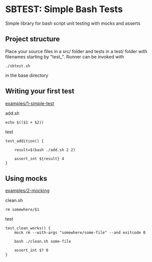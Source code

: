 SBTEST: Simple Bash Tests
=========================

Simple library for bash script unit testing with mocks and asserts

Project structure
-----------------
Place your source files in a src/ folder and tests in a test/ folder
with filenames starting by "test_".  Runner can be invoked with

    ./sbtest.sh

in the base directory

Writing your first test
-----------------------

[examples/1-simple-test](examples/1-simple-test)

add.sh

    echo $(($1 + $2))

test 

    test_addition() {
    
        result=$(bash ./add.sh 2 2)
    
        assert_int ${result} 4
    }

Using mocks
-----------

[examples/2-mocking](examples/2-mocking)

clean.sh

    rm somewhere/$1

test

    test_clean_works() {
        mock rm --with-args "somewhere/some-file" --and exitcode 0
    
        bash ./clean.sh some-file
    
        assert_int $? 0
    }
    
